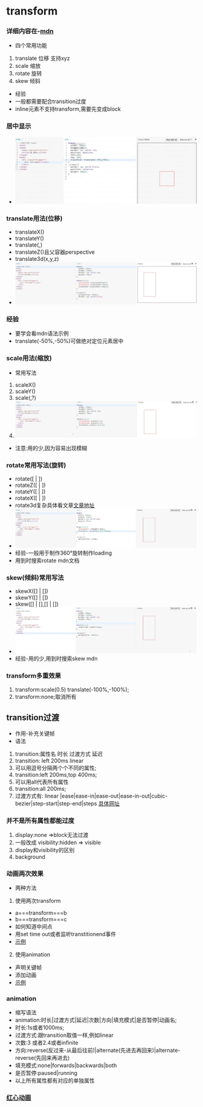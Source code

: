 # transform
### 详细内容在-[mdn](https://developer.mozilla.org/zh-CN/docs/Web/CSS/transform)
* 四个常用功能
1. translate 位移 支持xyz
2. scale 缩放
3. rotate 旋转
4. skew 倾斜

* 经验
* 一般都需要配合transition过度
* inline元素不支持transform,需要先变成block

### 居中显示
* ![图片](images/剧中显示.jpg)

### translate用法(位移)
* translateX(<length-percentage>)
* translateY(<length-percentage>)
* translate(<length-percentage>,<length-percentage>)
* translateZ(<length>)且父容器perspective
* translate3d(x,y,z)
* ![代码演示](images/代码演示1.jpg)
### 经验
* 要学会看mdn语法示例
* translate(-50%,-50%)可做绝对定位元素居中
### scale用法(缩放)
* 常用写法
1. scaleX(<number>)
2. scaleY(<number>)
3. scale(<number>,<number>?)
4. ![代码示例](images/5.jpg)
* 注意:用的少,因为容易出现模糊

### rotate常用写法(旋转)
* rotate([<angle> | <zero>])
*  rotateZ([<angle> | <zero>])
*   rotateY([<angle> | <zero>])
*    rotateX([<angle> | <zero>])
*   rotate3d复杂具体看文章[文章地址](https://developer.mozilla.org/zh-CN/docs/Web/CSS/transform-function/rotate3d)
* ![演示代码](images/6.jpg)
* 经验-一般用于制作360°旋转制作loading
* 用到时搜索rotate mdn文档

### skew(倾斜)常用写法
* skewX([<angle>] | [<zero>])
* skewY([<angle>] | [<zero>])
* skew([<angle>] | [<zero>],[<angle>] | [<zero>])
* ![代码演示](images/7.jpg)
* 经验-用的少,用到时搜索skew mdn

### transform多重效果
1. transform:scale(0.5) translate(-100%,-100%);
2. transform:none;取消所有



## transition过渡
* 作用-补充关键帧
* 语法

1. transition:属性名 时长 过渡方式 延迟
2. transition: left 200ms linear
3. 可以用逗号分隔两个个不同的属性;
4. transition:left 200ms,top 400ms;
5. 可以用all代表所有属性
6. transition:all 200ms;
7. 过渡方式有: linear |ease|ease-in|ease-out|ease-in-out|cubic-bezier|step-start|step-end|steps  [具体网址](https://developer.mozilla.org/en-US/docs/Web/CSS/easing-function)

### 并不是所有属性都能过度
1. display:none =>block无法过渡
2. 一般改成 visibility:hidden => visible
3. display和visibility的区别
4. background

### 动画两次效果
* 两种方法
1. 使用两次transform
* a===transform===b
* b===transform===c
* 如何知道中间点
* 用set time out或者监听transtitionend事件
* [示例](http://js.jirengu.com/buwah/1/edit?html,css,js,output)
2. 使用animation
* 声明关键帧
* 添加动画
* [示例](http://js.jirengu.com/peran/1/edit?html,css,output)

### animation
* 缩写语法
* animation:时长|过渡方式|延迟|次数|方向|填充模式|是否暂停|动画名;
* 时长:1s或者1000ms;
* 过渡方式:跟transition取值一样,例如linear
* 次数:3 或者2.4或者infinite
* 方向:reverse(反过来-从最后往前)|alternate(先进去再回来)|alternate-reverse(先回来再进去)
* 填充模式:none|forwards|backwards|both
* 是否暂停:paused|running
* 以上所有属性都有对应的单独属性
### [红心动画](http://js.jirengu.com/hosug/1/edit?html,css,output)